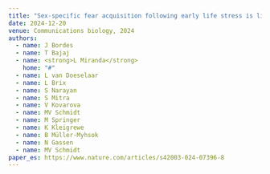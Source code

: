 ```yaml
---
title: "Sex-specific fear acquisition following early life stress is linked to amygdala and hippocampal purine and glutamate metabolism"
date: 2024-12-20
venue: Communications biology, 2024
authors:
  - name: J Bordes
  - name: T Bajaj
  - name: <strong>L Miranda</strong>
    home: "#"
  - name: L van Doeselaar
  - name: L Brix
  - name: S Narayan
  - name: S Mitra
  - name: V Kovarova
  - name: MV Schmidt
  - name: M Springer
  - name: K Kleigrewe
  - name: B Müller-Myhsok
  - name: N Gassen
  - name: MV Schmidt
paper_es: https://www.nature.com/articles/s42003-024-07396-8
---
```

